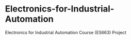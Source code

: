 # Electronics-for-Industrial-Automation
Electronics for Industrial Automation Course (ES663) Project
